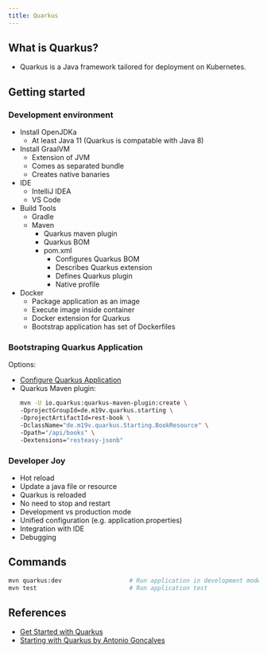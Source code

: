 ```yaml
---
title: Quarkus
---
```


## What is Quarkus?
- Quarkus is a Java framework tailored for deployment on Kubernetes.

## Getting started

### Development environment

- Install OpenJDKa
  - At least Java 11 (Quarkus is compatable with Java 8)
- Install GraalVM
  - Extension of JVM
  - Comes as separated bundle
  - Creates native banaries
- IDE
  - IntelliJ IDEA
  - VS Code
- Build Tools
  - Gradle
  - Maven
    - Quarkus maven plugin
    - Quarkus BOM
    - pom.xml
      - Configures Quarkus BOM
      - Describes Quarkus extension
      - Defines Quarkus plugin
      - Native profile
- Docker
  - Package application as an image
  - Execute image inside container
  - Docker extension for Quarkus
  - Bootstrap application has set of Dockerfiles


### Bootstraping Quarkus Application

Options:
- [Configure Quarkus Application](https://code.quarkus.io/)
- Quarkus Maven plugin: 
  ```bash
  mvn -U io.quarkus:quarkus-maven-plugin:create \
  -DprojectGroupId=de.m19v.quarkus.starting \
  -DprojectArtifactId=rest-book \
  -DclassName="de.m19v.quarkus.Starting.BookResource" \
  -Dpath="/api/books" \
  -Dextensions="resteasy-jsonb"
  ```
### Developer Joy

- Hot reload
- Update a java file or resource
- Quarkus is reloaded
- No need to stop and restart
- Development vs production mode
- Unified configuration (e.g. application.properties)
- Integration with IDE
- Debugging

## Commands

```bash
mvn quarkus:dev                   # Run application in development mode
mvn test                          # Run application test
```

## References
- [Get Started with Quarkus](https://quarkus.io/get-started/)
- [Starting with Quarkus by Antonio Goncalves](https://www.udemy.com/course/quarkus-starting-with-quarkus/)
